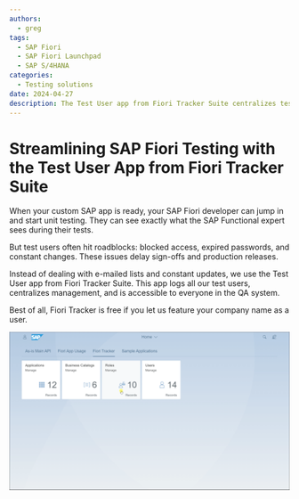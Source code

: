```yaml
---
authors:
  - greg
tags:
  - SAP Fiori
  - SAP Fiori Launchpad
  - SAP S/4HANA
categories:
  - Testing solutions
date: 2024-04-27
description: The Test User app from Fiori Tracker Suite centralizes test user management for SAP Fiori developers.
---
```


# Streamlining SAP Fiori Testing with the Test User App from Fiori Tracker Suite

When your custom SAP app is ready, your SAP Fiori developer can jump in and start unit testing. They can see exactly what the SAP Functional expert sees during their tests.

<!-- more -->

But test users often hit roadblocks: blocked access, expired passwords, and constant changes. These issues delay sign-offs and production releases.

Instead of dealing with e-mailed lists and constant updates, we use the Test User app from Fiori Tracker Suite. This app logs all our test users, centralizes management, and is accessible to everyone in the QA system.

Best of all, Fiori Tracker is free if you let us feature your company name as a user.

[![Test users](R0007/tu2.gif)](R0007/tu2.gif)
